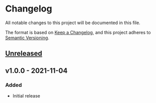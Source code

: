 # Changelog

All notable changes to this project will be documented in this file.

The format is based on [Keep a Changelog](https://keepachangelog.com/en/1.0.0/), and this project adheres
to [Semantic Versioning](https://semver.org/spec/v2.0.0.html).

## [Unreleased](https://github.com/BlameButton/laravel-changelog/compare/v1.0.0...main)

## v1.0.0 - 2021-11-04

### Added

- Initial release
